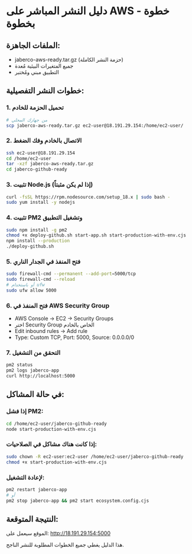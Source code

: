 # دليل النشر المباشر على AWS - خطوة بخطوة

## الملفات الجاهزة:
- jaberco-aws-ready.tar.gz (حزمة النشر الكاملة)
- جميع المتغيرات البيئية مُعدة
- التطبيق مبني ومُختبر

## خطوات النشر التفصيلية:

### 1. تحميل الحزمة للخادم
```bash
# من جهازك المحلي
scp jaberco-aws-ready.tar.gz ec2-user@18.191.29.154:/home/ec2-user/
```

### 2. الاتصال بالخادم وفك الضغط
```bash
ssh ec2-user@18.191.29.154
cd /home/ec2-user
tar -xzf jaberco-aws-ready.tar.gz
cd jaberco-github-ready
```

### 3. تثبيت Node.js (إذا لم يكن مثبتاً)
```bash
curl -fsSL https://rpm.nodesource.com/setup_18.x | sudo bash -
sudo yum install -y nodejs
```

### 4. تثبيت PM2 وتشغيل التطبيق
```bash
sudo npm install -g pm2
chmod +x deploy-github.sh start-app.sh start-production-with-env.cjs
npm install --production
./deploy-github.sh
```

### 5. فتح المنفذ في الجدار الناري
```bash
sudo firewall-cmd --permanent --add-port=5000/tcp
sudo firewall-cmd --reload
# أو باستخدام ufw
sudo ufw allow 5000
```

### 6. فتح المنفذ في AWS Security Group
- AWS Console → EC2 → Security Groups
- اختر Security Group الخاص بالخادم
- Edit inbound rules → Add rule
- Type: Custom TCP, Port: 5000, Source: 0.0.0.0/0

### 7. التحقق من التشغيل
```bash
pm2 status
pm2 logs jaberco-app
curl http://localhost:5000
```

## في حالة المشاكل:

### إذا فشل PM2:
```bash
cd /home/ec2-user/jaberco-github-ready
node start-production-with-env.cjs
```

### إذا كانت هناك مشاكل في الصلاحيات:
```bash
sudo chown -R ec2-user:ec2-user /home/ec2-user/jaberco-github-ready
chmod +x start-production-with-env.cjs
```

### لإعادة التشغيل:
```bash
pm2 restart jaberco-app
# أو
pm2 stop jaberco-app && pm2 start ecosystem.config.cjs
```

## النتيجة المتوقعة:
الموقع سيعمل على: http://18.191.29.154:5000

هذا الدليل يغطي جميع الخطوات المطلوبة للنشر الناجح.